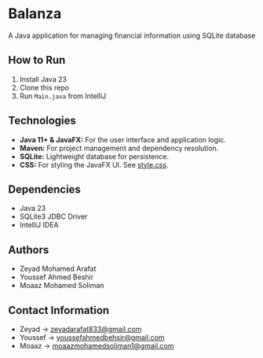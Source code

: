 # Balanza

A Java application for managing financial information using SQLite database

## How to Run

1. Install Java 23
2. Clone this repo
3. Run `Main.java` from IntelliJ

## Technologies
- **Java 11+ & JavaFX:** For the user interface and application logic.
- **Maven:** For project management and dependency resolution.
- **SQLite:** Lightweight database for persistence.
- **CSS:** For styling the JavaFX UI. See [style.css](src/main/resources/com/example/blanza/css/style.css).


## Dependencies

- Java 23
- SQLite3 JDBC Driver
- IntelliJ IDEA

## Authors

- Zeyad Mohamed Arafat
- Youssef Ahmed Beshir 
- Moaaz Mohamed Soliman

## Contact Information

- Zeyad -> zeyadarafat833@gmail.com
- Youssef -> youssefahmedbehsir@gmail.com
- Moaaz -> moaazmohamedsoliman1@gmail.com

